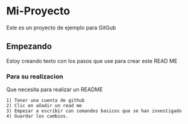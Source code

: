 # Mi-Proyecto
Este es un proyecto de ejemplo para GitGub

## Empezando

Estoy creando texto con los pasos que use para crear este READ ME

###  Para su realizacion

Que necesita para realizar un README

```
1) Tener una cuenta de github 
2) Clic en añadir un read me
3) Empezar a escribir con comandos basicos que se han investigado
4) Guardar los cambios.
```
